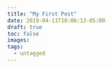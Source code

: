 ```yaml
---
title: "My First Post"
date: 2019-04-11T18:06:13-05:00
draft: true
toc: false
images:
tags: 
  - untagged
---
```


